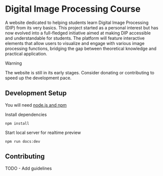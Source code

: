 # Digital Image Processing Course

A website dedicated to helping students learn Digital Image Processing (DIP) from its very basics. This project started as a personal interest but has now evolved into a full-fledged initiative aimed at making DIP accessible and understandable for students. The platform will feature interactive elements that allow users to visualize and engage with various image processing functions, bridging the gap between theoretical knowledge and practical application.

> [!WARNING]
> The website is still in its early stages. Consider donating or contributing to speed up the development pace.

## Development Setup

You will need [node.js and npm](https://docs.npmjs.com/downloading-and-installing-node-js-and-npm)

Install dependencies
```
npm install
```
Start local server for realtime preview
```
npm run docs:dev
```

## Contributing

TODO - Add guidelines
